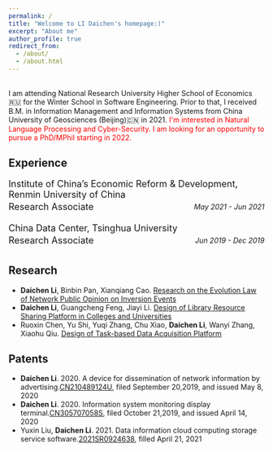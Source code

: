 ```yaml
---
permalink: /
title: "Welcome to LI Daichen's homepage:)"
excerpt: "About me"
author_profile: true
redirect_from: 
  - /about/
  - /about.html
---
```

<br>
I am attending National Research University Higher School of Economics🇷🇺 for the Winter School in Software Engineering. Prior to that, I received B.M. in Information Management and Information Systems from China University of Geosciences (Beijing)🇨🇳 in 2021.
 <font color=Red>I'm interested in Natural Language Processing and Cyber-Security. I am looking for an opportunity to pursue a PhD/MPhil starting in 2022.</font>

Experience
------
<p align="left"><font size=4>Institute of China’s Economic Reform & Development, Renmin University of China</font></p>
<div style="float:left;margin-top:0px;margin-bottom：10px;line-height:0px;"><font size=4>Research Associate</font></div><div style="float:right;margin-top:0px;margin-bottom：10px;line-height:0px;"><i>May 2021 - Jun 2021</i></div> 
<br>

<p align="left"><font size=4>China Data Center, Tsinghua University</font></p>
<div style="float:left;margin-top:0px;margin-bottom：10px;line-height:0px;"><font size=4>Research Associate</font></div><div style="float:right;margin-top:0px;margin-bottom：10px;line-height:0px;"><i>Jun 2019 - Dec 2019</i></div>
<br>

Research
------
- **Daichen Li**, Binbin Pan, Xianqiang Cao. [Research on the Evolution Law of Network Public Opinion on Inversion Events](http://gjcxcy.bjtu.edu.cn/NewLXItemListForStudentDetail.aspx?ItemNo=395558&year=2019&type=student&IsLXItem=0)
- **Daichen Li**, Guangcheng Feng, Jiayi Li. [Design of Library Resource Sharing Platform in Colleges and Universities](http://gjcxcy.bjtu.edu.cn/NewLXItemListForStudentDetail.aspx?ItemNo=605836&year=2020&type=student&IsLXItem=0)
- Ruoxin Chen, Yu Shi, Yuqi Zhang, Chu Xiao, **Daichen Li**, Wanyi Zhang, Xiaohu Qiu. [Design of Task-based Data Acquisition Platform](http://gjcxcy.bjtu.edu.cn/NewLXItemListForStudentDetail.aspx?ItemNo=396557&year=2019&type=student&IsLXItem=0)

Patents
------
- **Daichen Li**. 2020. A device for dissemination of network information by advertising.[CN210489124U](http://epub.cnipa.gov.cn/tdcdesc.action?strWhere=CN210489124U), filed September 20,2019, and issued May 8, 2020
- **Daichen Li**. 2020. Information system monitoring display terminal.[CN305707058S](http://epub.cnipa.gov.cn/tdcdesc.action?strWhere=CN305707058S), filed October 21,2019, and issued April 14, 2020
- Yuxin Liu, **Daichen Li**. 2021. Data information cloud computing storage service software.[2021SR0924638](https://github.com/lidaichen1999/lidaichen1999.github.io/blob/master/20211223190753.jpg?raw=true), filled April 21, 2021
